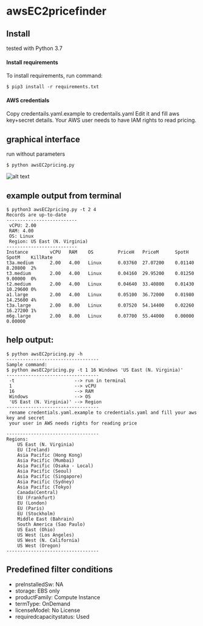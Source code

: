 # awsEC2pricefinder

## Install
tested with Python 3.7

#### Install requirements
To install requirements, run command:
```
$ pip3 install -r requirements.txt
```
#### AWS credentials
Copy credentails.yaml.example to credentails.yaml
Edit it and fill aws key+secret details. 
Your AWS user needs to have IAM rights to read pricing.

## graphical interface
run without parameters
```
$ python awsEC2pricing.py
```

![alt text](https://i.ibb.co/fFQQ7zp/image.png)

## example output from terminal
```
$ python3 awsEC2pricing.py -t 2 4
Records are up-to-date
--------------------------
 vCPU: 2.00
 RAM: 4.00
 OS: Linux
 Region: US East (N. Virginia)
--------------------------
Instance        vCPU   RAM    OS         PriceH   PriceM      SpotH    SpotM    KillRate
t3a.medium      2.00   4.00   Linux      0.03760  27.07200    0.01140  8.20800  2% 
t3.medium       2.00   4.00   Linux      0.04160  29.95200    0.01250  9.00000  0% 
t2.medium       2.00   4.00   Linux      0.04640  33.40800    0.01430  10.29600 0% 
a1.large        2.00   4.00   Linux      0.05100  36.72000    0.01980  14.25600 4% 
t3a.large       2.00   8.00   Linux      0.07520  54.14400    0.02260  16.27200 1% 
m6g.large       2.00   8.00   Linux      0.07700  55.44000    0.00000  0.00000
```

## help output:
```
$ python awsEC2pricing.py -h
----------------------------------
Sample command:
$ python awsEC2pricing.py -t 1 16 Windows 'US East (N. Virginia)'
----------------------------------
 -t                      --> run in terminal
 1                       --> vCPU
 16                      --> RAM
 Windows                 --> OS
 'US East (N. Virginia)' --> Region
----------------------------------
 rename credentials.yaml.example to credentials.yaml and fill your aws key and secret
 your user in AWS needs rights for reading price

----------------------------------
Regions:
    US East (N. Virginia)
    EU (Ireland)
    Asia Pacific (Hong Kong)
    Asia Pacific (Mumbai)
    Asia Pacific (Osaka - Local)
    Asia Pacific (Seoul)
    Asia Pacific (Singapore)
    Asia Pacific (Sydney)
    Asia Pacific (Tokyo)
    Canada(Central)
    EU (Frankfurt)
    EU (London)
    EU (Paris)
    EU (Stockholm)
    Middle East (Bahrain)
    South America (Sao Paulo)
    US East (Ohio)
    US West (Los Angeles)
    US West (N. California)
    US West (Oregon)
----------------------------------
```
## Predefined filter conditions 

- preInstalledSw: NA 
- storage: EBS only 
- productFamily: Compute Instance
- termType: OnDemand
- licenseModel: No License 
- requiredcapacitystatus: Used